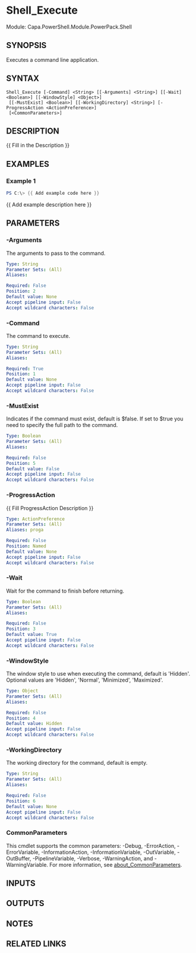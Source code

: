 # Shell_Execute

Module: Capa.PowerShell.Module.PowerPack.Shell

## SYNOPSIS
Executes a command line application.

## SYNTAX

```
Shell_Execute [-Command] <String> [[-Arguments] <String>] [[-Wait] <Boolean>] [[-WindowStyle] <Object>]
 [[-MustExist] <Boolean>] [[-WorkingDirectory] <String>] [-ProgressAction <ActionPreference>]
 [<CommonParameters>]
```

## DESCRIPTION
{{ Fill in the Description }}

## EXAMPLES

### Example 1
```powershell
PS C:\> {{ Add example code here }}
```

{{ Add example description here }}

## PARAMETERS

### -Arguments
The arguments to pass to the command.

```yaml
Type: String
Parameter Sets: (All)
Aliases:

Required: False
Position: 2
Default value: None
Accept pipeline input: False
Accept wildcard characters: False
```

### -Command
The command to execute.

```yaml
Type: String
Parameter Sets: (All)
Aliases:

Required: True
Position: 1
Default value: None
Accept pipeline input: False
Accept wildcard characters: False
```

### -MustExist
Indicates if the command must exist, default is $false.
If set to $true you need to specify the full path to the command.

```yaml
Type: Boolean
Parameter Sets: (All)
Aliases:

Required: False
Position: 5
Default value: False
Accept pipeline input: False
Accept wildcard characters: False
```

### -ProgressAction
{{ Fill ProgressAction Description }}

```yaml
Type: ActionPreference
Parameter Sets: (All)
Aliases: proga

Required: False
Position: Named
Default value: None
Accept pipeline input: False
Accept wildcard characters: False
```

### -Wait
Wait for the command to finish before returning.

```yaml
Type: Boolean
Parameter Sets: (All)
Aliases:

Required: False
Position: 3
Default value: True
Accept pipeline input: False
Accept wildcard characters: False
```

### -WindowStyle
The window style to use when executing the command, default is 'Hidden'.
Optional values are 'Hidden', 'Normal', 'Minimized', 'Maximized'.

```yaml
Type: Object
Parameter Sets: (All)
Aliases:

Required: False
Position: 4
Default value: Hidden
Accept pipeline input: False
Accept wildcard characters: False
```

### -WorkingDirectory
The working directory for the command, default is empty.

```yaml
Type: String
Parameter Sets: (All)
Aliases:

Required: False
Position: 6
Default value: None
Accept pipeline input: False
Accept wildcard characters: False
```

### CommonParameters
This cmdlet supports the common parameters: -Debug, -ErrorAction, -ErrorVariable, -InformationAction, -InformationVariable, -OutVariable, -OutBuffer, -PipelineVariable, -Verbose, -WarningAction, and -WarningVariable. For more information, see [about_CommonParameters](http://go.microsoft.com/fwlink/?LinkID=113216).

## INPUTS

## OUTPUTS

## NOTES

## RELATED LINKS
